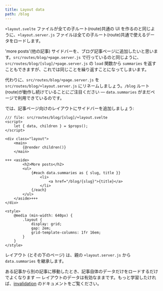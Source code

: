 ```yaml
---
title: Layout data
path: /blog
---
```


`+layout.svelte` ファイルが全ての子ルート(route)共通の UI を作るのと同じように、`+layout.server.js` ファイルは全ての子ルート(route)共通で使えるデータをロードします。

'more posts'(他の記事) サイドバーを、ブログ記事ページに追加したいと思います。`src/routes/blog/+page.server.js` で行っているのと同じように、`src/routes/blog/[slug]/+page.server.js` の `load` 関数から `summaries` を返すこともできますが、これでは同じことを繰り返すことになってしまいます。

代わりに、`src/routes/blog/+page.server.js` を `src/routes/blog/+layout.server.js` にリネームしましょう。`/blog` ルート(route)が動作し続けていることにご注目ください — `data.summaries` がまだページで利用できているのです。

では、記事ページ向けのレイアウトにサイドバーを追加しましょう:

```svelte
/// file: src/routes/blog/[slug]/+layout.svelte
<script>
	let { data, children } = $props();
</script>

<div class="layout">
	<main>
		{@render children()}
	</main>

+++	<aside>
		<h2>More posts</h2>
		<ul>
			{#each data.summaries as { slug, title }}
				<li>
					<a href="/blog/{slug}">{title}</a>
				</li>
			{/each}
		</ul>
	</aside>+++
</div>

<style>
	@media (min-width: 640px) {
		.layout {
			display: grid;
			gap: 2em;
			grid-template-columns: 1fr 16em;
		}
	}
</style>
```

レイアウト (とその下のページ) は、親の `+layout.server.js` から `data.summaries` を継承します。

ある記事から別の記事に移動したとき、記事自体のデータだけをロードするだけでよくなります — レイアウトのデータは有効なままです。もっと学習したければ、[invalidation](/docs/kit/load#Rerunning-load-functions) のドキュメントをご覧ください。
